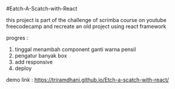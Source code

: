 #Eatch-A-Scatch-with-React

this project is part of the challenge of scrimba course on youtube freecodecamp and recreate an old project using react framework

progres :

1. tinggal menambah component ganti warna pensil
2. pengatur banyak box
3. add responsive
4. deploy

demo link : https://triramdhani.github.io/Etch-a-scatch-with-react/
